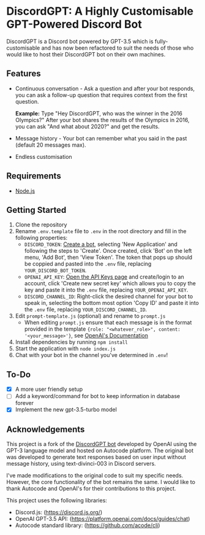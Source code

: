# DiscordGPT: A Highly Customisable GPT-Powered Discord Bot #
DiscordGPT is a Discord bot powered by GPT-3.5 which is fully-customisable and has now been refactored to suit the needs of those who would like to host their DiscordGPT bot on their own machines. 

## Features ##
* Continuous conversation - Ask a question and after your bot responds, you can ask a follow-up question that requires context from the first question.
  
  **Example:** Type "Hey DiscordGPT, who was the winner in the 2016 Olympics?" After your bot shares the results of the Olympics in 2016, you can ask "And what about 2020?" and get the results.
* Message history - Your bot can remember what you said in the past (default 20 messages max). 
* Endless customisation

## Requirements ##
* [Node.js](https://nodejs.org/en/)

## Getting Started ##
1. Clone the repository
2. Rename `.env.template` file to `.env` in the root directory and fill in the following properties:
    * `DISCORD_TOKEN`: [Create a bot](https://discord.com/developers/applications/), selecting 'New Application' and following the steps to 'Create'. Once created, click 'Bot' on the left menu, 'Add Bot', then 'View Token'. The token that pops up should be coppied and pasted into the `.env` file, replacing `YOUR_DISCORD_BOT_TOKEN`.
    * `OPENAI_API_KEY`: [Open the API Keys page](https://platform.openai.com/account/api-keys) and create/login to an account, click 'Create new secret key' which allows you to copy the key and paste it into the `.env` file, replacing `YOUR_OPENAI_API_KEY`.
    * `DISCORD_CHANNEL_ID`: Right-click the desired channel for your bot to speak in, selecting the bottom most option 'Copy ID' and paste it into the `.env` file, replacing `YOUR_DISCORD_CHANNEL_ID`.
3. Edit `prompt-template.js` (optional) and rename to `prompt.js`
    * When editing `prompt.js` ensure that each message is in the format provided in the template `{role: "<whatever_role>", content: '<your_message>'}`, see [OpenAI's Documentation](https://platform.openai.com/docs/guides/chat/introduction)
4. Install dependencies by running `npm install`
5. Start the application with `node index.js`
6. Chat with your bot in the channel you've determined in `.env`!

## To-Do ##
- [x] A more user friendly setup
- [ ] Add a keyword/command for bot to keep information in database forever
- [x] Implement the new gpt-3.5-turbo model

## Acknowledgements ##
This project is a fork of the [DiscordGPT bot](https://autocode.com/openai/templates/discord-gpt/) developed by OpenAI using the GPT-3 language model and hosted on Autocode platform. The original bot was developed to generate text responses based on user input without message history, using text-divinci-003 in Discord servers.

I've made modifications to the original code to suit my specific needs. However, the core functionality of the bot remains the same. I would like to thank Autocode and OpenAI's for their contributions to this project.

This project uses the following libraries:

* Discord.js: (https://discord.js.org/)
* OpenAI GPT-3.5 API: (https://platform.openai.com/docs/guides/chat)
* Autocode standard library: (https://github.com/acode/cli)
